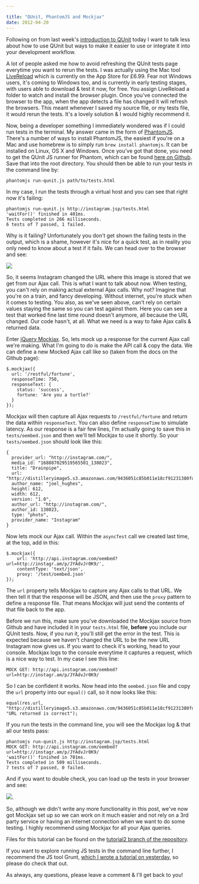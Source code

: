 ```yaml
---

title: "QUnit, PhantomJS and Mockjax"
date: 2012-04-20
---
```


Following on from last week's [introduction to QUnit](http://javascriptplayground.com/blog/2012/04/javascript-testing-qunit-1) today I want to talk less about how to use QUnit but ways to make it easier to use or integrate it into your development workflow.

A lot of people asked me how to avoid refreshing the QUnit tests page everytime you want to rerun the tests. I was actually using the Mac tool [LiveReload](http://livereload.com/) which is currently on the App Store for £6.99. Fear not Windows users, it's coming to Windows too, and is currently in early testing stages, with users able to download & test it now, for free. You assign LiveReload a folder to watch and install the browser plugin. Once you've connected the browser to the app, when the app detects a file has changed it will refresh the browsers. This meant whenever I saved my source file, or my tests file, it would rerun the tests. It's a lovely solution & I would highly recommend it.

Now, being a developer something I immediately wondered was if I could run tests in the terminal. My answer came in the form of [PhantomJS](http://phantomjs.org/). There's a number of ways to install PhantomJS, the easiest if you're on a Mac and use homebrew is to simply run `brew install phantomjs`. It can be installed on Linux, OS X and Windows. Once you've got that done, you need to get the QUnit JS runner for Phantom, which can be found [here on Github](https://github.com/ariya/phantomjs/blob/1.2/examples/run-qunit.js). Save that into the root directory. You should then be able to run your tests in the command line by:

    phantomjs run-qunit.js path/to/tests.html

In my case, I run the tests through a virtual host and you can see that right now it's failing:

    phantomjs run-qunit.js http://instagram.jsp/tests.html
    'waitFor()' finished in 401ms.
    Tests completed in 266 milliseconds.
    6 tests of 7 passed, 1 failed.

Why is it failing? Unfortunately you don't get shown the failing tests in the output, which is a shame, however it's nice for a quick test, as in reality you only need to know about a test if it fails. We can head over to the browser and see:

![](http://cl.ly/1q0u1G1h0n0X1E313w0B/Screen%20Shot%202012-04-20%20at%2014.23.49.png)

So, it seems Instagram changed the URL where this image is stored that we get from our Ajax call. This is what I want to talk about now. When testing, you can't rely on making actual external Ajax calls. Why not? Imagine that you're on a train, and fancy developing. Without internet, you're stuck when it comes to testing. You also, as we've seen above, can't rely on certain values staying the same so you can test against them. Here you can see a test that worked fine last time round doesn't anymore, all because the URL changed. Our code hasn't, at all. What we need is a way to fake Ajax calls & returned data.

Enter [jQuery Mockjax](https://github.com/appendto/jquery-mockjax/). So, lets mock up a response for the current Ajax call we're making. What I'm going to do is make the API call & copy the data. We can define a new Mocked Ajax call like so (taken from the docs on the Github page):

    $.mockjax({
      url: '/restful/fortune',
      responseTime: 750,
      responseText: {
        status: 'success',
        fortune: 'Are you a turtle?'
      }
    });

Mockjax will then capture all Ajax requests to `/restful/fortune` and return the data within `responseText`. You can also define `responseTime` to simulate latency. As our response is a fair few lines, I'm actually going to save this in `tests/oembed.json` and then we'll tell Mockjax to use it shortly. So your `tests/oembed.json` should look like this:

    {
      provider_url: "http://instagram.com/",
      media_id: "168887029519565501_138023",
      title: "Drainpipe",
      url: "http://distilleryimage5.s3.amazonaws.com/9436051c85b011e18cf91231380fd29b_7.jpg",
      author_name: "joel_hughes",
      height: 612,
      width: 612,
      version: "1.0",
      author_url: "http://instagram.com/",
      author_id: 138023,
      type: "photo",
      provider_name: "Instagram"
    }

Now lets mock our Ajax call. Within the `asyncTest` call we created last time, at the top, add in this:

    $.mockjax({
    	url: 'http://api.instagram.com/oembed?url=http://instagr.am/p/JYAdvJr0K9/',
    	contentType: 'text/json',
    	proxy: '/test/oembed.json'
    });

The `url` property tells Mockjax to capture any Ajax calls to that URL. We then tell it that the response will be JSON, and then use the `proxy` pattern to define a response file. That means Mockjax will just send the contents of that file back to the app.

Before we run this, make sure you've downloaded the Mockjax source from Github and have included it in your `tests.html` file, **before** you include our QUnit tests. Now, if you run it, you'll still get the error in the test. This is expected because we haven't changed the URL to be the new URL Instagram now gives us. If you want to check it's working, head to your console. Mockjax logs to the console everytime it captures a request, which is a nice way to test. In my case I see this line:

    MOCK GET: http://api.instagram.com/oembed?url=http://instagr.am/p/JYAdvJr0K9/

So I can be confident it works. Now head into the `oembed.json` file and copy the `url` property into our `equal()` call, so it now looks like this:

    equal(res.url, "http://distilleryimage5.s3.amazonaws.com/9436051c85b011e18cf91231380fd29b_7.jpg", "URL returned is correct");

If you run the tests in the command line, you will see the Mockjax log & that all our tests pass:

    phantomjs run-qunit.js http://instagram.jsp/tests.html
    MOCK GET: http://api.instagram.com/oembed?url=http://instagr.am/p/JYAdvJr0K9/
    'waitFor()' finished in 701ms.
    Tests completed in 509 milliseconds.
    7 tests of 7 passed, 0 failed.

And if you want to double check, you can load up the tests in your browser and see:

![](http://cl.ly/2d2s103o352J030f0s1W/Screen%20Shot%202012-04-20%20at%2014.44.47.png).

So, although we didn't write any more functionality in this post, we've now got Mockjax set up so we can work on it much easier and not rely on a 3rd party service or having an internet connection when we want to do some testing. I highly recommend using Mockjax for all your Ajax queries.

Files for this tutorial can be found on the [tutorial2 branch of the repository](https://github.com/jackfranklin/JS-Instagram-Wrapper/tree/tutorial2).

If you want to explore running JS tests in the command line further, I recommend the JS tool Grunt, [which I wrote a tutorial on yesterday](http://javascriptplayground.com/blog/2012/04/grunt-js-command-line-tutorial), so please do check that out.

As always, any questions, please leave a comment & I'll get back to you!
